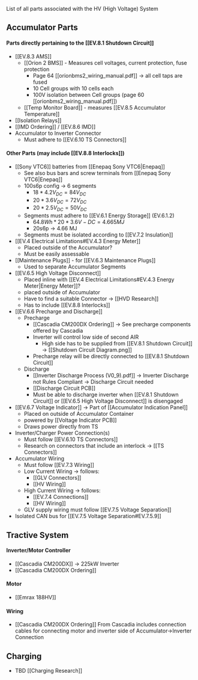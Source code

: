 List of all parts associated with the HV (High Voltage) System

## Accumulator Parts
#### Parts directly pertaining to the [[EV.8.1 Shutdown Circuit]]
- [[EV.8.3 AMS]]
	- [[Orion 2 BMS]] - Measures cell voltages, current protection, fuse protection
		- Page 64 [[orionbms2_wiring_manual.pdf]] -> all cell taps are fused
		- 10 Cell groups with 10 cells each
		- 100V isolation between Cell groups (page 60 [[orionbms2_wiring_manual.pdf]])
	- [[Temp Monitor Board]] - measures [[EV.8.5 Accumulator Temperature]]
- [[Isolation Relays]]
- [[IMD Ordering]] / [[EV.8.6 IMD]]
- Accumulator to Inverter Connector
	- Must adhere to [[EV.6.10 TS Connectors]]
#### Other Parts (may include [[EV.8.8 Interlocks]])
- [[Sony VTC6]] batteries from [[Enepaq Sony VTC6|Enepaq]]
	- See also bus bars and screw terminals from [[Enepaq Sony VTC6|Enepaq]]
	- 100s6p config -> 6 segments
		- $18*4.2V_{DC}=84V_{DC}$
		- $20*3.6V_{DC}=72V_{DC}$
		- $20*2.5V_{DC}=50V_{DC}$
	- Segments must adhere to [[EV.6.1 Energy Storage]] (EV.6.1.2)
		- $64.8Wh*20*3.6V-{DC}=4.665 MJ$
		- 20s6p -> 4.66 MJ
	- Segments must be isolated according to [[EV.7.2 Insulation]]
- [[EV.4 Electrical Limitations#EV.4.3 Energy Meter]]
	- Placed outside of the Accumulator?
	- Must be easily assessable
- [[Maintenance Plugs]] - for [[EV.6.3 Maintenance Plugs]]
	- Used to separate Accumulator Segments
- [[EV.6.5 High Voltage Disconnect]]
	- Placed inline with [[EV.4 Electrical Limitations#EV.4.3 Energy Meter|Energy Meter]]?
	- placed outside of Accumulator
	- Have to find a suitable Connector -> [[HVD Research]]
	- Has to include [[EV.8.8 Interlocks]]
- [[EV.6.6 Precharge and Discharge]]
	- Precharge
		- [[Cascadia CM200DX Ordering]] -> See precharge components offered by Cascadia
		- Inverter will control low side of second AIR
			- High side has to be supplied from [[EV.8.1 Shutdown Circuit]] -> [[Shutdown Circuit Diagram.png]]
		- Precharge relay will be directly connected to [[EV.8.1 Shutdown Circuit]]
	- Discharge
		- [[Inverter Discharge Process (V0_9).pdf]] -> Inverter Discharge not Rules Compliant -> Discharge Circuit needed
		- [[Discharge Circuit PCB]]
		- Must be able to discharge inverter when [[EV.8.1 Shutdown Circuit]] or [[EV.6.5 High Voltage Disconnect]] is disengaged
- [[EV.6.7 Voltage Indicator]] -> Part of [[Accumulator Indication Panel]]
	- Placed on outside of Accumulator Container
	- powered by [[Voltage Indicator PCB]]
	- Draws power directly from TS
- Inverter/Charger Power Connection(s)
	- Must follow [[EV.6.10 TS Connectors]]
	- Research on connectors that include an interlock -> [[TS Connectors]]
- Accumulator Wiring
	- Must follow [[EV.7.3 Wiring]]
	- Low Current Wiring -> follows:
		- [[GLV Connectors]]
		- [[HV Wiring]]
	- High Current Wiring -> follows:
		- [[EV.7.4 Connections]]
		- [[HV Wiring]]
	- GLV supply wiring must follow [[EV.7.5 Voltage Separation]]
- Isolated CAN bus for [[EV.7.5 Voltage Separation#EV.7.5.9]]


## Tractive System
#### Inverter/Motor Controller
- [[Cascadia CM200DX]] -> 225kW Inverter
- [[Cascadia CM200DX Ordering]]

#### Motor
- [[Emrax 188HV]]

#### Wiring
- [[Cascadia CM200DX Ordering]] From Cascadia includes connection cables for connecting motor and inverter side of Accumulator->Inverter Connection


## Charging
- TBD [[Charging Research]]